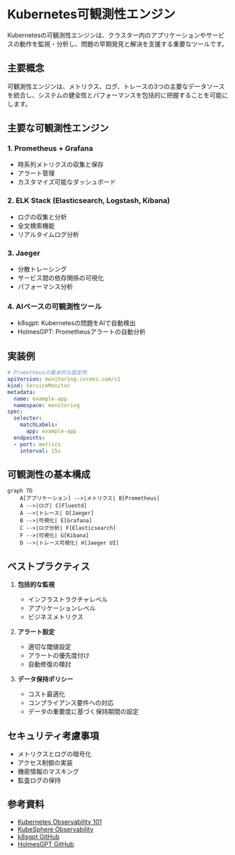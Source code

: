 # Kubernetes可観測性エンジン

Kubernetesの可観測性エンジンは、クラスター内のアプリケーションやサービスの動作を監視・分析し、問題の早期発見と解決を支援する重要なツールです。

## 主要概念

可観測性エンジンは、メトリクス、ログ、トレースの3つの主要なデータソースを統合し、システムの健全性とパフォーマンスを包括的に把握することを可能にします。

## 主要な可観測性エンジン

### 1. Prometheus + Grafana
- 時系列メトリクスの収集と保存
- アラート管理
- カスタマイズ可能なダッシュボード

### 2. ELK Stack (Elasticsearch, Logstash, Kibana)
- ログの収集と分析
- 全文検索機能
- リアルタイムログ分析

### 3. Jaeger
- 分散トレーシング
- サービス間の依存関係の可視化
- パフォーマンス分析

### 4. AIベースの可観測性ツール
- k8sgpt: Kubernetesの問題をAIで自動検出
- HolmesGPT: Prometheusアラートの自動分析

## 実装例

```yaml
# Prometheusの基本的な設定例
apiVersion: monitoring.coreos.com/v1
kind: ServiceMonitor
metadata:
  name: example-app
  namespace: monitoring
spec:
  selector:
    matchLabels:
      app: example-app
  endpoints:
  - port: metrics
    interval: 15s
```

## 可観測性の基本構成

```mermaid
graph TD
    A[アプリケーション] -->|メトリクス| B[Prometheus]
    A -->|ログ| C[Fluentd]
    A -->|トレース| D[Jaeger]
    B -->|可視化| E[Grafana]
    C -->|ログ分析| F[Elasticsearch]
    F -->|可視化| G[Kibana]
    D -->|トレース可視化| H[Jaeger UI]
```

## ベストプラクティス

1. **包括的な監視**
   - インフラストラクチャレベル
   - アプリケーションレベル
   - ビジネスメトリクス

2. **アラート設定**
   - 適切な閾値設定
   - アラートの優先度付け
   - 自動修復の検討

3. **データ保持ポリシー**
   - コスト最適化
   - コンプライアンス要件への対応
   - データの重要度に基づく保持期間の設定

## セキュリティ考慮事項

- メトリクスとログの暗号化
- アクセス制御の実装
- 機密情報のマスキング
- 監査ログの保持

## 参考資料

- [Kubernetes Observability 101](https://www.cloudzero.com/blog/kubernetes-observability)
- [KubeSphere Observability](https://kubesphere.io/observability/)
- [k8sgpt GitHub](https://github.com/k8sgpt-ai/k8sgpt)
- [HolmesGPT GitHub](https://github.com/robusta-dev/holmesgpt/)
